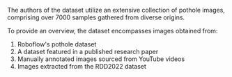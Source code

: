 The authors of the dataset utilize an extensive collection of pothole images, comprising over 7000 samples gathered from diverse origins.

To provide an overview, the dataset encompasses images obtained from:

1. Roboflow's pothole dataset
2. A dataset featured in a published research paper
3. Manually annotated images sourced from YouTube videos
4. Images extracted from the RDD2022 dataset
